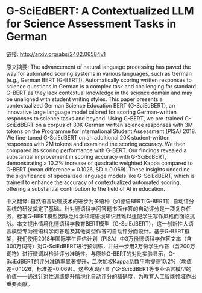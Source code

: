 # G-SciEdBERT: A Contextualized LLM for Science Assessment Tasks in German

链接: http://arxiv.org/abs/2402.06584v1

原文摘要:
The advancement of natural language processing has paved the way for
automated scoring systems in various languages, such as German (e.g., German
BERT [G-BERT]). Automatically scoring written responses to science questions in
German is a complex task and challenging for standard G-BERT as they lack
contextual knowledge in the science domain and may be unaligned with student
writing styles. This paper presents a contextualized German Science Education
BERT (G-SciEdBERT), an innovative large language model tailored for scoring
German-written responses to science tasks and beyond. Using G-BERT, we
pre-trained G-SciEdBERT on a corpus of 30K German written science responses
with 3M tokens on the Programme for International Student Assessment (PISA)
2018. We fine-tuned G-SciEdBERT on an additional 20K student-written responses
with 2M tokens and examined the scoring accuracy. We then compared its scoring
performance with G-BERT. Our findings revealed a substantial improvement in
scoring accuracy with G-SciEdBERT, demonstrating a 10.2% increase of quadratic
weighted Kappa compared to G-BERT (mean difference = 0.1026, SD = 0.069). These
insights underline the significance of specialized language models like
G-SciEdBERT, which is trained to enhance the accuracy of contextualized
automated scoring, offering a substantial contribution to the field of AI in
education.

中文翻译:
自然语言处理技术的进步为多语种（如德语BERT[G-BERT]）自动评分系统的研发奠定了基础。针对德语科学问答题书面作答的自动评分是一项复杂任务，标准G-BERT模型因缺乏科学领域语境知识且难以适配学生写作风格而面临挑战。本文提出情境化德语科学教育BERT模型（G-SciEdBERT），这一创新性大语言模型专为德语科学问答题及其他类型作答的自动评分而设计。基于G-BERT框架，我们使用2018年国际学生评估计划（PISA）中3万份德语科学作答文本（含300万词符）对G-SciEdBERT进行预训练，并进一步用2万份学生作答（含200万词符）进行微调以检验评分准确性。与原始G-BERT的对比实验显示，G-SciEdBERT的评分准确率显著提升，二次加权Kappa系数平均提高10.2%（均值差=0.1026，标准差=0.069）。这些发现凸显了G-SciEdBERT等专业语言模型的价值——通过针对性训练提升情境化自动评分的精确度，为教育人工智能领域作出重要贡献。

